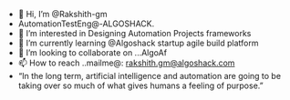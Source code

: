 - 👋 Hi, I’m @Rakshith-gm
- AutomationTestEng@-ALGOSHACK.
- 👀 I’m interested in Designing Automation Projects frameworks  
- 🌱 I’m currently learning  @Algoshack startup agile build platform 
- 💞️ I’m looking to collaborate on ...AlgoAf
- 📫 How to reach ..mailme@:  rakshith.gm@algoshack.com
- “In the long term, artificial intelligence and automation are going to be taking over so much of what gives humans a feeling of purpose.” 

<!---
Rakshith-gm/Rakshith-gm is a ✨ special ✨ repository because its `README.md` (this file) appears on your GitHub profile.
You can click the Preview link to take a look at your changes.
--->
